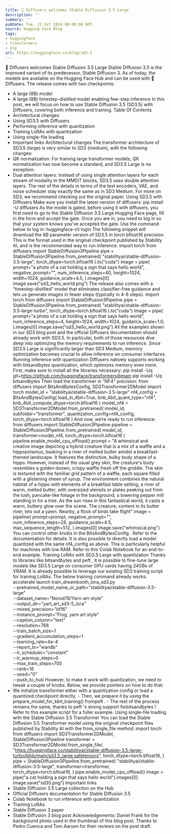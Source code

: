 ```yaml
---
title: 🧨 Diffusers welcomes Stable Diffusion 3.5 Large
description: ''
summary: ''
pubDate: Tue, 22 Oct 2024 00:00:00 GMT
source: Hugging Face Blog
tags:
- huggingface
- transformers
- nlp
url: https://huggingface.co/blog/sd3-5
---
```


🧨 Diffusers welcomes Stable Diffusion 3.5 Large
Stable Diffusion 3.5 is the improved variant of its predecessor, Stable Diffusion 3. As of today, the models are available on the Hugging Face Hub and can be used with 🧨 Diffusers.
The release comes with two checkpoints:
- A large (8B) model
- A large (8B) timestep-distilled model enabling few-step inference
In this post, we will focus on how to use Stable Diffusion 3.5 (SD3.5) with Diffusers, covering both inference and training.
Table Of Contents
- Architectural changes
- Using SD3.5 with Diffusers
- Performing inference with quantization
- Training LoRAs with quantization
- Using single-file loading
- Important links
Architectural changes
The transformer architecture of SD3.5 (large) is very similar to SD3 (medium), with the following changes:
- QK normalization: For training large transformer models, QK normalization has now become a standard, and SD3.5 Large is no exception.
- Dual attention layers: Instead of using single attention layers for each stream of modality in the MMDiT blocks, SD3.5 uses double attention layers.
The rest of the details in terms of the text encoders, VAE, and noise scheduler stay exactly the same as in SD3 Medium. For more on SD3, we recommend checking out the original paper.
Using SD3.5 with Diffusers
Make sure you install the latest version of diffusers:
pip install -U diffusers
As the model is gated, before using it with diffusers, you first need to go to the Stable Diffusion 3.5 Large Hugging Face page, fill in the form and accept the gate. Once you are in, you need to log in so that your system knows you’ve accepted the gate. Use the command below to log in:
huggingface-cli login
The following snippet will download the 8B parameter version of SD3.5 in torch.bfloat16
precision.
This is the format used in the original checkpoint published by Stability AI, and is the recommended way to run inference.
import torch
from diffusers import StableDiffusion3Pipeline
pipe = StableDiffusion3Pipeline.from_pretrained(
"stabilityai/stable-diffusion-3.5-large", torch_dtype=torch.bfloat16
).to("cuda")
image = pipe(
prompt="a photo of a cat holding a sign that says hello world",
negative_prompt="",
num_inference_steps=40,
height=1024,
width=1024,
guidance_scale=4.5,
).images[0]
image.save("sd3_hello_world.png")
The release also comes with a “timestep-distilled” model that eliminates classifier-free guidance and lets us generate images in fewer steps (typically in 4-8 steps).
import torch
from diffusers import StableDiffusion3Pipeline
pipe = StableDiffusion3Pipeline.from_pretrained(
"stabilityai/stable-diffusion-3.5-large-turbo", torch_dtype=torch.bfloat16
).to("cuda")
image = pipe(
prompt="a photo of a cat holding a sign that says hello world",
num_inference_steps=4,
height=1024,
width=1024,
guidance_scale=1.0,
).images[0]
image.save("sd3_hello_world.png")
All the examples shown in our SD3 blog post and the official Diffusers documentation should already work with SD3.5. In particular, both of those resources dive deep into optimizing the memory requirements to run inference. Since SD3.5 Large is significantly larger than SD3 Medium, memory optimization becomes crucial to allow inference on consumer interfaces.
Running inference with quantization
Diffusers natively supports working with bitsandbytes
quantization, which optimizes memory even more.
First, make sure to install all the libraries necessary:
pip install -Uq git+https://github.com/huggingface/transformers@main
pip install -Uq bitsandbytes
Then load the transformer in “NF4” precision:
from diffusers import BitsAndBytesConfig, SD3Transformer2DModel
import torch
model_id = "stabilityai/stable-diffusion-3.5-large"
nf4_config = BitsAndBytesConfig(
load_in_4bit=True,
bnb_4bit_quant_type="nf4",
bnb_4bit_compute_dtype=torch.bfloat16
)
model_nf4 = SD3Transformer2DModel.from_pretrained(
model_id,
subfolder="transformer",
quantization_config=nf4_config,
torch_dtype=torch.bfloat16
)
And now, we’re ready to run inference:
from diffusers import StableDiffusion3Pipeline
pipeline = StableDiffusion3Pipeline.from_pretrained(
model_id,
transformer=model_nf4,
torch_dtype=torch.bfloat16
)
pipeline.enable_model_cpu_offload()
prompt = "A whimsical and creative image depicting a hybrid creature that is a mix of a waffle and a hippopotamus, basking in a river of melted butter amidst a breakfast-themed landscape. It features the distinctive, bulky body shape of a hippo. However, instead of the usual grey skin, the creature's body resembles a golden-brown, crispy waffle fresh off the griddle. The skin is textured with the familiar grid pattern of a waffle, each square filled with a glistening sheen of syrup. The environment combines the natural habitat of a hippo with elements of a breakfast table setting, a river of warm, melted butter, with oversized utensils or plates peeking out from the lush, pancake-like foliage in the background, a towering pepper mill standing in for a tree. As the sun rises in this fantastical world, it casts a warm, buttery glow over the scene. The creature, content in its butter river, lets out a yawn. Nearby, a flock of birds take flight"
image = pipeline(
prompt=prompt,
negative_prompt="",
num_inference_steps=28,
guidance_scale=4.5,
max_sequence_length=512,
).images[0]
image.save("whimsical.png")
You can control other knobs in the BitsAndBytesConfig
. Refer to the documentation for details.
It is also possible to directly load a model quantized with the same nf4_config
as above.
This is particularly helpful for machines with low RAM. Refer to this Colab Notebook for an end-to-end example.
Training LoRAs with SD3.5 Large with quantization
Thanks to libraries like bitsandbytes
and peft
, it is possible to fine-tune large models like SD3.5 Large on consumer GPU cards having 24GBs of VRAM. It is already possible to leverage our existing SD3 training script for training LoRAs.
The below training command already works:
accelerate launch train_dreambooth_lora_sd3.py \
--pretrained_model_name_or_path="stabilityai/stable-diffusion-3.5-large" \
--dataset_name="Norod78/Yarn-art-style" \
--output_dir="yart_art_sd3-5_lora" \
--mixed_precision="bf16" \
--instance_prompt="Frog, yarn art style" \
--caption_column="text"\
--resolution=768 \
--train_batch_size=1 \
--gradient_accumulation_steps=1 \
--learning_rate=4e-4 \
--report_to="wandb" \
--lr_scheduler="constant" \
--lr_warmup_steps=0 \
--max_train_steps=700 \
--rank=16 \
--seed="0" \
--push_to_hub
However, to make it work with quantization, we need to tweak a couple of knobs. Below, we provide pointers on how to do that:
- We initialize
transformer
either with a quantization config or load a quantized checkpoint directly. - Then, we prepare it by using the
prepare_model_for_kbit_training()
frompeft
. - The rest of the process remains the same, thanks to
peft
's strong support forbitsandbytes
!
Refer to this example script for a fuller example.
Using single-file loading with the Stable Diffusion 3.5 Transformer
You can load the Stable Diffusion 3.5 Transformer model using the original checkpoint files published by Stability AI with the from_single_file
method:
import torch
from diffusers import SD3Transformer2DModel, StableDiffusion3Pipeline
transformer = SD3Transformer2DModel.from_single_file(
"https://huggingface.co/stabilityai/stable-diffusion-3.5-large-turbo/blob/main/sd3.5_large.safetensors",
torch_dtype=torch.bfloat16,
)
pipe = StableDiffusion3Pipeline.from_pretrained(
"stabilityai/stable-diffusion-3.5-large",
transformer=transformer,
torch_dtype=torch.bfloat16,
)
pipe.enable_model_cpu_offload()
image = pipe("a cat holding a sign that says hello world").images[0]
image.save("sd35.png")
Important links
- Stable Diffusion 3.5 Large collection on the Hub
- Official Diffusers documentation for Stable Diffusion 3.5
- Colab Notebook to run inference with quantization
- Training LoRAs
- Stable Diffusion 3 paper
- Stable Diffusion 3 blog post
Acknowledgements: Daniel Frank for the background photo used in the thumbnail of this blog post. Thanks to Pedro Cuenca and Tom Aarsen for their reviews on the post draft.